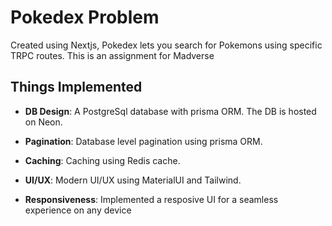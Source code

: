 
# Pokedex Problem

  

Created using Nextjs, Pokedex lets you search for Pokemons using specific TRPC routes. This is an assignment for Madverse

  

## Things Implemented

  

-  **DB Design**: A PostgreSql database with prisma ORM. The DB is hosted on Neon.

-  **Pagination**: Database level pagination using prisma ORM.

-  **Caching**: Caching using Redis cache.

-  **UI/UX**: Modern UI/UX using MaterialUI and Tailwind.

-  **Responsiveness**: Implemented a resposive UI for a seamless experience on any device